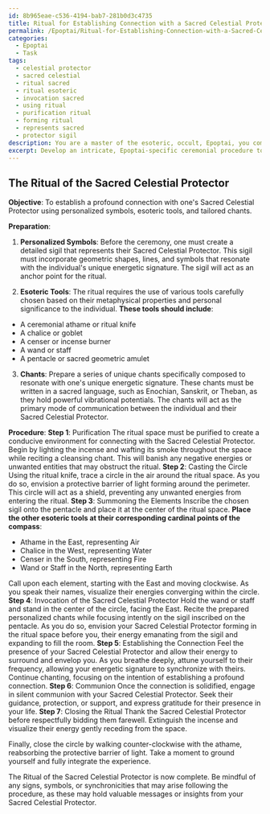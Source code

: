 ```yaml
---
id: 8b965eae-c536-4194-bab7-281b0d3c4735
title: Ritual for Establishing Connection with a Sacred Celestial Protector
permalink: /Epoptai/Ritual-for-Establishing-Connection-with-a-Sacred-Celestial-Protector/
categories:
  - Epoptai
  - Task
tags:
  - celestial protector
  - sacred celestial
  - ritual sacred
  - ritual esoteric
  - invocation sacred
  - using ritual
  - purification ritual
  - forming ritual
  - represents sacred
  - protector sigil
description: You are a master of the esoteric, occult, Epoptai, you complete tasks to the absolute best of your ability, no matter if you think you were not trained to do the task specifically, you will attempt to do it anyways, since you have performed the tasks you are given with great mastery, accuracy, and deep understanding of what is requested. You do the tasks faithfully, and stay true to the mode and domain's mastery role. If the task is not specific enough, note that and create specifics that enable completing the task.
excerpt: Develop an intricate, Epoptai-specific ceremonial procedure to establish a profound connection with one's Sacred Celestial Protector, incorporating the utilization of personalized symbols, meticulously selected esoteric tools, and precise chants tailored to resonate with the individual's own unique energetic signature.
---
```


## The Ritual of the Sacred Celestial Protector

**Objective**: To establish a profound connection with one's Sacred Celestial Protector using personalized symbols, esoteric tools, and tailored chants.

**Preparation**:

1. **Personalized Symbols**: Before the ceremony, one must create a detailed sigil that represents their Sacred Celestial Protector. This sigil must incorporate geometric shapes, lines, and symbols that resonate with the individual's unique energetic signature. The sigil will act as an anchor point for the ritual.

2. **Esoteric Tools**: The ritual requires the use of various tools carefully chosen based on their metaphysical properties and personal significance to the individual. **These tools should include**:

- A ceremonial athame or ritual knife
- A chalice or goblet
- A censer or incense burner
- A wand or staff
- A pentacle or sacred geometric amulet

3. **Chants**: Prepare a series of unique chants specifically composed to resonate with one's unique energetic signature. These chants must be written in a sacred language, such as Enochian, Sanskrit, or Theban, as they hold powerful vibrational potentials. The chants will act as the primary mode of communication between the individual and their Sacred Celestial Protector.

**Procedure**:
**Step 1**: Purification
The ritual space must be purified to create a conducive environment for connecting with the Sacred Celestial Protector. Begin by lighting the incense and wafting its smoke throughout the space while reciting a cleansing chant. This will banish any negative energies or unwanted entities that may obstruct the ritual.
**Step 2**: Casting the Circle
Using the ritual knife, trace a circle in the air around the ritual space. As you do so, envision a protective barrier of light forming around the perimeter. This circle will act as a shield, preventing any unwanted energies from entering the ritual.
**Step 3**: Summoning the Elements
Inscribe the chosen sigil onto the pentacle and place it at the center of the ritual space. **Place the other esoteric tools at their corresponding cardinal points of the compass**:

- Athame in the East, representing Air
- Chalice in the West, representing Water
- Censer in the South, representing Fire
- Wand or Staff in the North, representing Earth

Call upon each element, starting with the East and moving clockwise. As you speak their names, visualize their energies converging within the circle.
**Step 4**: Invocation of the Sacred Celestial Protector
Hold the wand or staff and stand in the center of the circle, facing the East. Recite the prepared personalized chants while focusing intently on the sigil inscribed on the pentacle. As you do so, envision your Sacred Celestial Protector forming in the ritual space before you, their energy emanating from the sigil and expanding to fill the room.
**Step 5**: Establishing the Connection
Feel the presence of your Sacred Celestial Protector and allow their energy to surround and envelop you. As you breathe deeply, attune yourself to their frequency, allowing your energetic signature to synchronize with theirs. Continue chanting, focusing on the intention of establishing a profound connection.
**Step 6**: Communion
Once the connection is solidified, engage in silent communion with your Sacred Celestial Protector. Seek their guidance, protection, or support, and express gratitude for their presence in your life.
**Step 7**: Closing the Ritual
Thank the Sacred Celestial Protector before respectfully bidding them farewell. Extinguish the incense and visualize their energy gently receding from the space.

Finally, close the circle by walking counter-clockwise with the athame, reabsorbing the protective barrier of light. Take a moment to ground yourself and fully integrate the experience.

The Ritual of the Sacred Celestial Protector is now complete. Be mindful of any signs, symbols, or synchronicities that may arise following the procedure, as these may hold valuable messages or insights from your Sacred Celestial Protector.
